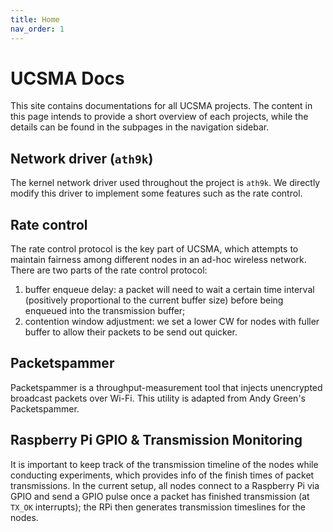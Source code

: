 ```yaml
---
title: Home
nav_order: 1
---
```


# UCSMA Docs
This site contains documentations for all UCSMA projects. The content in this page intends to provide a short overview of each projects, while the details can be found in the subpages in the navigation sidebar. 

## Network driver (`ath9k`)
The kernel network driver used throughout the project is `ath9k`. We directly modify this driver to implement some features such as the rate control. 

## Rate control
The rate control protocol is the key part of UCSMA, which attempts to maintain fairness among different nodes in an ad-hoc wireless network. There are two parts of the rate control protocol:

1. buffer enqueue delay: a packet will need to wait a certain time interval (positively proportional to the current buffer size) before being enqueued into the transmission buffer; 
2. contention window adjustment: we set a lower CW for nodes with fuller buffer to allow their packets to be send out quicker.

## Packetspammer
Packetspammer is a throughput-measurement tool that injects unencrypted broadcast packets over Wi-Fi. This utility is adapted from Andy Green's Packetspammer.

## Raspberry Pi GPIO & Transmission Monitoring
It is important to keep track of the transmission timeline of the nodes while conducting experiments, which provides info of the finish times of packet transmissions. In the current setup, all nodes connect to a Raspberry Pi via GPIO and send a GPIO pulse once a packet has finished transmission (at `TX_OK` interrupts); the RPi then generates transmission timeslines for the nodes. 
